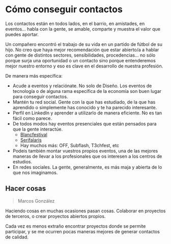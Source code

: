 # Cómo conseguir contactos

Los contactos están en todos lados, en el barrio, en amistades, en eventos… habla con la gente, se amable, comparte y muestra el valor que puedes aportar.

Un compañero encontró el trabajo de su vida en un partido de fútbol de su hijo. No creo que haya mejor recomendación que estar abierto/a a hablar con gente de distintos sectores, sensibilidades, procedencias… no sólo porque surja una oportunidad o un contacto sino porque entenderemos mejor nuestro entorno y eso es clave en el desarrollo de nuestra profesión.

De manera más específica:

* Acude a eventos y relaciónate. No solo de Diseño. Los eventos de tecnología o de alguna rama específica de la economía son buen lugar para conseguir contactos.
* Mantén tu red social. Gente con la que has estudiado, de la que has aprendido o simplemente has conocido y te ha parecido interesante.
* Perfil en LinkedIn y aprender a utilizarlo de manera eficiente. No es tan fácil como parece.
* De todos modos hay eventos presenciales que están pensados para que la gente interactúe.&#x20;
  * [Blancfestival](https://blancfestival.com/)
  * [Serifalaris](https://serifalaris.com/)
  * Hay muchos más: OFF, Subflash, T3chfest, etc
* Podeis también montar vuestros propios eventos, una de las mejores maneras de llevar a los profesionales que os interesen a los centros de estudios.
* En redes sociales. La gente, generalmente, es más maja y abierta de lo que nos imaginamos.

## Hacer cosas
> Marcos González

Haciendo cosas en muchas ocasiones pasan cosas. Colaborar en proyectos de terceros, o crear proyectos abiertos propios.

Cada vez es menos extraño encontrar proyectos donde se permite participar, y se me ocurren pocas maneras mejores de generar contactos de calidad.
